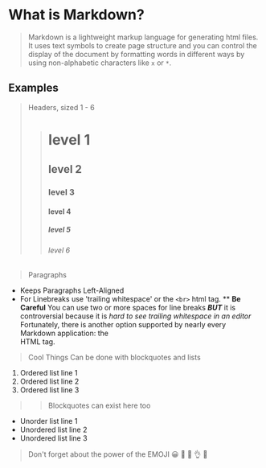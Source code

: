 # What is Markdown?
> Markdown is a lightweight markup language for generating html files. It uses text symbols to create page structure and you can control the display of the document by formatting words in different ways by using non-alphabetic characters like ``x`` or ``*``.

## Examples

> Headers, sized 1 - 6
>> # level 1
>> ## level 2
>> ### level 3
>> #### level 4
>> ##### level 5
>> ###### level 6

> Paragraphs
* Keeps Paragraphs Left-Aligned
* For Linebreaks use 'trailing whitespace' or the ``<br>`` html tag.
** **Be Careful** You can use two or more spaces for line breaks ***BUT*** it is controversial because it is *hard to see trailing whitespace in an editor*
   Fortunately, there is another option supported by nearly every Markdown application: the <br> HTML tag.
   
> Cool Things Can be done with blockquotes and lists

1. Ordered list line 1
2. Ordered list line 2
3. Ordered list line 3
>> Blockquotes can exist here too
- Unorder list line 1
- Unordered list line 2
- Unordered list line 3


> Don't forget about the power of the EMOJI
:grinning: :100: :dizzy: :ok_hand: :selfie:






